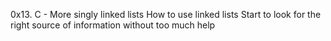 0x13. C - More singly linked lists
How to use linked lists
Start to look for the right source of information without too much help
